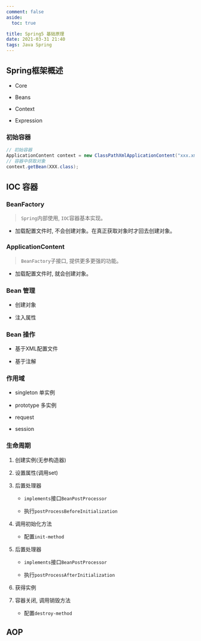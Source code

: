 ```yaml
---
comment: false
aside:
  toc: true

title: Spring5 基础原理
date: 2021-03-31 21:40
tags: Java Spring
---
```


## Spring框架概述

* Core

* Beans

* Context

* Expression


### 初始容器

```java
// 初始容器
ApplicationContent context = new ClassPathXmlApplicationContent("xxx.xml");
// 容器中获取对象
context.getBean(XXX.class);
```

## IOC 容器

### BeanFactory

> `Spring`内部使用, `IOC`容器基本实现。

* 加载配置文件时, 不会创建对象。在真正获取对象时才回去创建对象。

### ApplicationContent

> `BeanFactory`子接口, 提供更多更强的功能。

* 加载配置文件时, 就会创建对象。

### Bean 管理

* 创建对象

* 注入属性

### Bean 操作

* 基于XML配置文件

* 基于注解

### 作用域

* singleton 单实例

* prototype 多实例

* request 

* session

### 生命周期

1. 创建实例(无参构造器)

2. 设置属性(调用set)

3. 后置处理器

    * `implements`接口`BeanPostProcessor`

    * 执行`postProcessBeforeInitialization`

4. 调用初始化方法

    * 配置`init-method`

5. 后置处理器

    * `implements`接口`BeanPostProcessor`

    * 执行`postProcessAfterInitialization`

6. 获得实例

7. 容器关闭, 调用销毁方法

    * 配置`destroy-method`

## AOP

